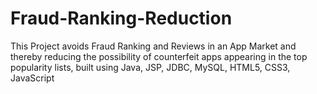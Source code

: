 # Fraud-Ranking-Reduction
This Project avoids Fraud Ranking and Reviews in an App Market and thereby reducing the possibility of counterfeit apps appearing in the top popularity lists, built using Java, JSP, JDBC, MySQL, HTML5, CSS3, JavaScript

